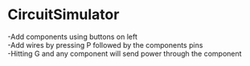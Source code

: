 # CircuitSimulator

-Add components using buttons on left\
-Add wires by pressing P followed by the components pins\
-Hitting G and any component will send power through the component
